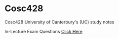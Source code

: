 # Cosc428
Cosc428 University of Canterbury's (UC) study notes

In-Lecture Exam Questions [Click Here](https://docs.google.com/document/d/1jixqhzuoljCP445KOUr-8wisuL271IyhiWOnL5v0UP0/edit?usp=sharing)
